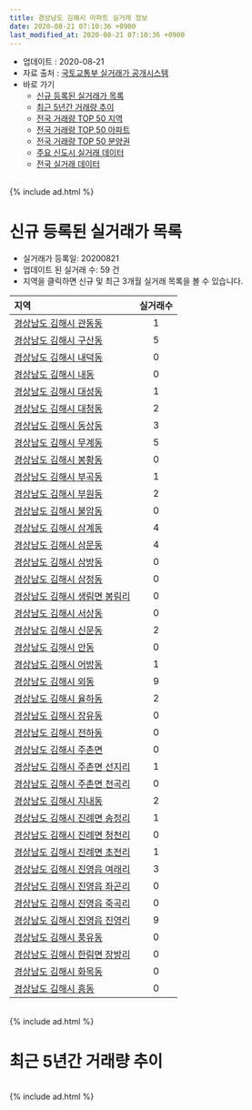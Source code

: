 ```yaml
---
title: 경상남도 김해시 아파트 실거래 정보
date: 2020-08-21 07:10:36 +0900
last_modified_at: 2020-08-21 07:10:36 +0900
---
```


* 업데이트 : 2020-08-21
* 자료 출처 : [국토교통부 실거래가 공개시스템](http://rt.molit.go.kr)
* 바로 가기
    * [신규 등록된 실거래가 목록](#신규-등록된-실거래가-목록)
    * [최근 5년간 거래량 추이](#최근-5년간-거래량-추이)
    * [전국 거래량 TOP 50 지역](https://inasie.github.io/apt-trade-info/최근-3개월-전국에서-가장-거래가-많이-발생한-지역)
    * [전국 거래량 TOP 50 아파트](https://inasie.github.io/apt-trade-info/최근-3개월-전국에서-가장-거래가-많이-발생한-아파트)
    * [전국 거래량 TOP 50 분양권](https://inasie.github.io/apt-trade-info/최근-3개월-전국에서-가장-거래가-많이-발생한-분양권)
    * [주요 신도시 실거래 데이터](https://inasie.github.io/apt-trade-info/주요-신도시)
    * [전국 실거래 데이터](https://inasie.github.io/apt-trade-info/전국)

<br>
{% include ad.html %}
<br>

# 신규 등록된 실거래가 목록
* 실거래가 등록일: 20200821
* 업데이트 된 실거래 수: 59 건
* 지역을 클릭하면 신규 및 최근 3개월 실거래 목록을 볼 수 있습니다.


|지역|실거래수|
|:---|:---:|
|[경상남도 김해시 관동동](https://inasie.github.io/apt-trade-info/경상남도-김해시-관동동)|1|
|[경상남도 김해시 구산동](https://inasie.github.io/apt-trade-info/경상남도-김해시-구산동)|5|
|[경상남도 김해시 내덕동](https://inasie.github.io/apt-trade-info/경상남도-김해시-내덕동)|0|
|[경상남도 김해시 내동](https://inasie.github.io/apt-trade-info/경상남도-김해시-내동)|0|
|[경상남도 김해시 대성동](https://inasie.github.io/apt-trade-info/경상남도-김해시-대성동)|1|
|[경상남도 김해시 대청동](https://inasie.github.io/apt-trade-info/경상남도-김해시-대청동)|2|
|[경상남도 김해시 동상동](https://inasie.github.io/apt-trade-info/경상남도-김해시-동상동)|3|
|[경상남도 김해시 무계동](https://inasie.github.io/apt-trade-info/경상남도-김해시-무계동)|5|
|[경상남도 김해시 봉황동](https://inasie.github.io/apt-trade-info/경상남도-김해시-봉황동)|0|
|[경상남도 김해시 부곡동](https://inasie.github.io/apt-trade-info/경상남도-김해시-부곡동)|1|
|[경상남도 김해시 부원동](https://inasie.github.io/apt-trade-info/경상남도-김해시-부원동)|2|
|[경상남도 김해시 불암동](https://inasie.github.io/apt-trade-info/경상남도-김해시-불암동)|0|
|[경상남도 김해시 삼계동](https://inasie.github.io/apt-trade-info/경상남도-김해시-삼계동)|4|
|[경상남도 김해시 삼문동](https://inasie.github.io/apt-trade-info/경상남도-김해시-삼문동)|4|
|[경상남도 김해시 삼방동](https://inasie.github.io/apt-trade-info/경상남도-김해시-삼방동)|0|
|[경상남도 김해시 삼정동](https://inasie.github.io/apt-trade-info/경상남도-김해시-삼정동)|0|
|[경상남도 김해시 생림면 봉림리](https://inasie.github.io/apt-trade-info/경상남도-김해시-생림면-봉림리)|0|
|[경상남도 김해시 서상동](https://inasie.github.io/apt-trade-info/경상남도-김해시-서상동)|0|
|[경상남도 김해시 신문동](https://inasie.github.io/apt-trade-info/경상남도-김해시-신문동)|2|
|[경상남도 김해시 안동](https://inasie.github.io/apt-trade-info/경상남도-김해시-안동)|0|
|[경상남도 김해시 어방동](https://inasie.github.io/apt-trade-info/경상남도-김해시-어방동)|1|
|[경상남도 김해시 외동](https://inasie.github.io/apt-trade-info/경상남도-김해시-외동)|9|
|[경상남도 김해시 율하동](https://inasie.github.io/apt-trade-info/경상남도-김해시-율하동)|2|
|[경상남도 김해시 장유동](https://inasie.github.io/apt-trade-info/경상남도-김해시-장유동)|0|
|[경상남도 김해시 전하동](https://inasie.github.io/apt-trade-info/경상남도-김해시-전하동)|0|
|[경상남도 김해시 주촌면](https://inasie.github.io/apt-trade-info/경상남도-김해시-주촌면)|0|
|[경상남도 김해시 주촌면 선지리](https://inasie.github.io/apt-trade-info/경상남도-김해시-주촌면-선지리)|1|
|[경상남도 김해시 주촌면 천곡리](https://inasie.github.io/apt-trade-info/경상남도-김해시-주촌면-천곡리)|0|
|[경상남도 김해시 지내동](https://inasie.github.io/apt-trade-info/경상남도-김해시-지내동)|2|
|[경상남도 김해시 진례면 송정리](https://inasie.github.io/apt-trade-info/경상남도-김해시-진례면-송정리)|1|
|[경상남도 김해시 진례면 청천리](https://inasie.github.io/apt-trade-info/경상남도-김해시-진례면-청천리)|0|
|[경상남도 김해시 진례면 초전리](https://inasie.github.io/apt-trade-info/경상남도-김해시-진례면-초전리)|1|
|[경상남도 김해시 진영읍 여래리](https://inasie.github.io/apt-trade-info/경상남도-김해시-진영읍-여래리)|3|
|[경상남도 김해시 진영읍 좌곤리](https://inasie.github.io/apt-trade-info/경상남도-김해시-진영읍-좌곤리)|0|
|[경상남도 김해시 진영읍 죽곡리](https://inasie.github.io/apt-trade-info/경상남도-김해시-진영읍-죽곡리)|0|
|[경상남도 김해시 진영읍 진영리](https://inasie.github.io/apt-trade-info/경상남도-김해시-진영읍-진영리)|9|
|[경상남도 김해시 풍유동](https://inasie.github.io/apt-trade-info/경상남도-김해시-풍유동)|0|
|[경상남도 김해시 한림면 장방리](https://inasie.github.io/apt-trade-info/경상남도-김해시-한림면-장방리)|0|
|[경상남도 김해시 화목동](https://inasie.github.io/apt-trade-info/경상남도-김해시-화목동)|0|
|[경상남도 김해시 흥동](https://inasie.github.io/apt-trade-info/경상남도-김해시-흥동)|0|


<br>
{% include ad.html %}
<br>

# 최근 5년간 거래량 추이


<div style="width:100%;">
    <canvas id="deal_progress" height="200"></canvas>
</div>

<script>
new Chart(document.getElementById("deal_progress"), {
    type: 'line',
    data: {
        labels: ['201508','201509','201510','201511','201512','201601','201602','201603','201604','201605','201606','201607','201608','201609','201610','201611','201612','201701','201702','201703','201704','201705','201706','201707','201708','201709','201710','201711','201712','201801','201802','201803','201804','201805','201806','201807','201808','201809','201810','201811','201812','201901','201902','201903','201904','201905','201906','201907','201908','201909','201910','201911','201912','202001','202002','202003','202004','202005','202006','202007','202008'],
        datasets: [{
            label: '매매',
            pointRadius: 1,
            data: [660, 737, 902, 665, 502, 429, 454, 666, 563, 539, 549, 559, 620, 627, 814, 604, 434, 355, 449, 545, 476, 437, 511, 465, 415, 400, 308, 325, 334, 477, 420, 524, 409, 456, 436, 338, 365, 476, 599, 570, 524, 718, 752, 860, 682, 635, 661, 592, 563, 640, 934, 1178, 923, 640, 793, 525, 603, 814, 982, 793, 232],
            borderColor: "rgba(255, 201, 14, 1)",
            backgroundColor: "rgba(255, 201, 14, 0.5)",
            fill: false,
            lineTension: 0
        },{
            label: '전월세',
            pointRadius: 1,
            data: [377, 406, 522, 461, 502, 456, 472, 488, 450, 387, 361, 377, 368, 348, 500, 429, 483, 428, 565, 522, 485, 553, 539, 605, 459, 516, 397, 478, 500, 530, 444, 531, 481, 511, 465, 423, 388, 359, 496, 419, 498, 655, 652, 734, 689, 609, 722, 762, 651, 646, 776, 726, 637, 596, 703, 548, 537, 512, 598, 485, 136],
            borderColor: "rgba(0, 141, 185, 1)",
            backgroundColor: "rgba(0, 141, 185, 0.5)",
            fill: false,
            lineTension: 0
        }
        ]
    },
    options: {
        responsive: true,
        title: {
            display: false
        },
        tooltips: {
            mode: 'index',
            intersect: false
        },
        hover: {
            mode: 'nearest',
            intersect: true
        },
        scales: {
            xAxes: [{
                display: true,
                scaleLabel: {
                    display: true,
                    labelString: '년/월'
                }
            }],
            yAxes: [{
                display: true,
                ticks: {
                    suggestedMin: 0,
                },
                scaleLabel: {
                    display: true,
                    labelString: '실거래 수'
                }
            }]
        }
    }
});

</script>


<br>
{% include ad.html %}
<br>

